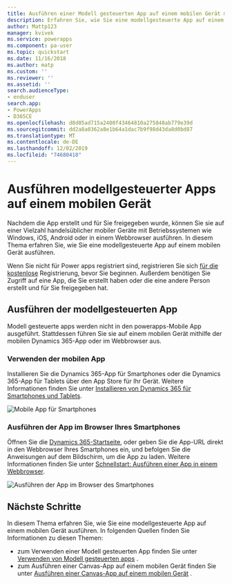 ```yaml
---
title: Ausführen einer Modell gesteuerten App auf einem mobilen Gerät mit powerapps | Microsoft-Dokumentation
description: Erfahren Sie, wie Sie eine modellgesteuerte App auf einem mobilen Gerät ausführen.
author: Mattp123
manager: kvivek
ms.service: powerapps
ms.component: pa-user
ms.topic: quickstart
ms.date: 11/16/2018
ms.author: matp
ms.custom: ''
ms.reviewer: ''
ms.assetid: ''
search.audienceType:
- enduser
search.app:
- PowerApps
- D365CE
ms.openlocfilehash: d8d05ad715a2400f43464810a275848ab779e39d
ms.sourcegitcommit: dd2a8a0362a8e1b64a1dac7b9f98d43da8d0bd87
ms.translationtype: MT
ms.contentlocale: de-DE
ms.lasthandoff: 12/02/2019
ms.locfileid: "74680418"
---
```

# <a name="run-a-model-driven-app-on-a-mobile-device"></a>Ausführen modellgesteuerter Apps auf einem mobilen Gerät

Nachdem die App erstellt und für Sie freigegeben wurde, können Sie sie auf einer Vielzahl handelsüblicher mobiler Geräte mit Betriebssystemen wie Windows, iOS, Android oder in einem Webbrowser ausführen. In diesem Thema erfahren Sie, wie Sie eine modellgesteuerte App auf einem mobilen Gerät ausführen. 

Wenn Sie nicht für Power apps registriert sind, registrieren Sie sich [für die kostenlose](https://make.powerapps.com/signup?redirect=marketing&email=) Registrierung, bevor Sie beginnen. Außerdem benötigen Sie Zugriff auf eine App, die Sie erstellt haben oder die eine andere Person erstellt und für Sie freigegeben hat.

## <a name="run-the-model-driven-app"></a>Ausführen der modellgesteuerten App

Modell gesteuerte apps werden nicht in den powerapps-Mobile App ausgeführt. Stattdessen führen Sie sie auf einem mobilen Gerät mithilfe der mobilen Dynamics 365-App oder im Webbrowser aus. 

### <a name="use-the-mobile-app"></a>Verwenden der mobilen App
Installieren Sie die Dynamics 365-App für Smartphones oder die Dynamics 365-App für Tablets über den App Store für Ihr Gerät. Weitere Informationen finden Sie unter [Installieren von Dynamics 365 für Smartphones und Tablets](https://docs.microsoft.com/dynamics365/customer-engagement/mobile-app/install-dynamics-365-for-phones-and-tablets).

 ![Mobile App für Smartphones](media/run-app-client-model-driven/mobile-app-for-phone.png)

### <a name="run-in-your-phones-browser"></a>Ausführen der App im Browser Ihres Smartphones
Öffnen Sie die [Dynamics 365-Startseite](https://home.dynamics.com), oder geben Sie die App-URL direkt in den Webbrowser Ihres Smartphones ein, und befolgen Sie die Anweisungen auf dem Bildschirm, um die App zu laden. Weitere Informationen finden Sie unter [Schnellstart: Ausführen einer App in einem Webbrowser](run-app-browser.md).

![Ausführen der App im Browser des Smartphones](media/run-app-client-model-driven/web-browser-on-phone.png)


## <a name="next-steps"></a>Nächste Schritte
In diesem Thema erfahren Sie, wie Sie eine modellgesteuerte App auf einem mobilen Gerät ausführen. In folgenden Quellen finden Sie Informationen zu diesen Themen:
- zum Verwenden einer Modell gesteuerten App finden Sie unter [Verwenden von Modell gesteuerten apps](use-model-driven-apps.md) .
- zum Ausführen einer Canvas-App auf einem mobilen Gerät finden Sie unter [Ausführen einer Canvas-App auf einem mobilen Gerät](run-app-client.md) .
